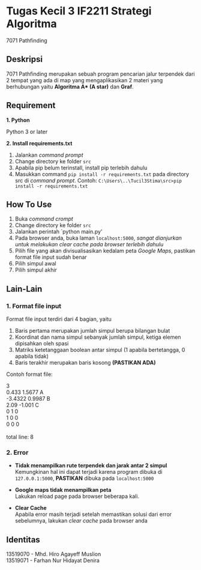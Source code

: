 # Tugas Kecil 3 IF2211 Strategi Algoritma

7071 Pathfinding

## Deskripsi

7071 Pathfinding merupakan sebuah program pencarian jalur terpendek dari 2 tempat yang ada di map yang mengaplikasikan 2 materi yang berhubungan yaitu **Algoritma A\* (A star)** dan **Graf**.

## Requirement

**1. Python**

Python 3 or later

**2. Install requirements.txt**

1. Jalankan _command prompt_
2. Change directory ke folder `src`
3. Apabila pip belum terinstall, install pip terlebih dahulu
4. Masukkan command `pip install -r requirements.txt` pada directory src di _command prompt_. Contoh: `C:\Users\..\Tucil3Stima\src>pip install -r requirements.txt`

## How To Use

1. Buka _command crompt_
2. Change directory ke folder `src`
3. Jalankan perintah `python main.py'
4. Pada browser anda, buka laman `localhost:5000`, *sangat dianjurkan untuk melakukan clear cache pada browser terlebih dahulu*  
5. Pilih file yang akan divisualisasikan kedalam peta _Google Maps_, pastikan format file input sudah benar
6. Pilih simpul awal
7. Pilih simpul akhir

## Lain-Lain

### 1. Format file input  
Format file input terdiri dari 4 bagian, yaitu <br/>
1. Baris pertama merupakan jumlah simpul berupa bilangan bulat
2. Koordinat dan nama simpul sebanyak jumlah simpul, ketiga elemen dipisahkan oleh spasi
3. Matriks ketetanggaan boolean antar simpul (1 apabila bertetangga, 0 apabila tidak)
4. Baris terakhir merupakan baris kosong **(PASTIKAN ADA)**

Contoh format file:


3<br/>
0.433 1.5677 A<br/>
-3.4322 0.9987 B<br/>
2.09 -1.001 C<br/>
0 1 0<br/>
1 0 0<br/>
0 0 0<br/>
<br/>
total line: 8

### 2. Error

* **Tidak menampilkan rute terpendek dan jarak antar 2 simpul**  
Kemungkinan hal ini dapat terjadi karena program dibuka di `127.0.0.1:5000`, **PASTIKAN** dibuka pada `localhost:5000`

* **Google maps tidak menampilkan peta**  
Lakukan reload page pada browser beberapa kali.  

* **Clear Cache**  
Apabila error masih terjadi setelah memastikan solusi dari error sebelumnya, lakukan _clear cache_ pada browser anda

## Identitas

13519070 - Mhd. Hiro Agayeff Muslion <br/>
13519071 - Farhan Nur Hidayat Denira <br/>
